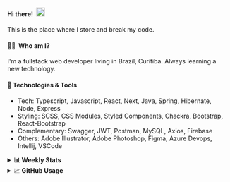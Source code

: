 #### Hi there!&nbsp;&nbsp;<img src="https://media.giphy.com/media/hvRJCLFzcasrR4ia7z/giphy.gif" width="20px">
This is the place where I store and break my code.

#### 👨‍💻 &nbsp;Who am I?
I'm a fullstack web developer living in Brazil, Curitiba. Always learning a new technology.

#### 🔧&nbsp;Technologies & Tools
- Tech: Typescript, Javascript, React, Next, Java, Spring, Hibernate, Node, Express
- Styling: SCSS, CSS Modules, Styled Components, Chackra, Bootstrap, React-Bootstrap
- Complementary: Swagger, JWT, Postman, MySQL, Axios, Firebase
- Others: Adobe Illustrator, Adobe Photoshop, Figma, Azure Devops, Intellij, VSCode


<details>
  <summary><b> 📊&nbsp;Weekly Stats</b></summary>
<!--START_SECTION:waka-->

```text
TypeScript       19 hrs 16 mins  █████████████████████▒░░░   84.86 %
JavaScript       2 hrs 58 mins   ███▒░░░░░░░░░░░░░░░░░░░░░   13.12 %
CSS              10 mins         ▒░░░░░░░░░░░░░░░░░░░░░░░░   00.79 %
JSON             9 mins          ▒░░░░░░░░░░░░░░░░░░░░░░░░   00.72 %
XML              3 mins          ░░░░░░░░░░░░░░░░░░░░░░░░░   00.28 %
Bash             2 mins          ░░░░░░░░░░░░░░░░░░░░░░░░░   00.15 %
```

<!--END_SECTION:waka-->
</details>

<details>
  <summary>&#x1f4c8;<b> GitHub Usage</b></summary>
  
[![Top Langs](https://github-readme-stats.vercel.app/api/top-langs/?username=gxlpes&&langs_count=9&layout=compact)](https://github.com/anuraghazra/github-readme-stats)

</details>
